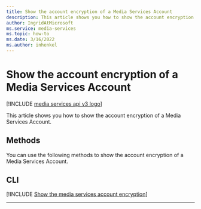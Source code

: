 ```yaml
---
title: Show the account encryption of a Media Services Account
description: This article shows you how to show the account encryption of a Media Services Account.
author: IngridAtMicrosoft
ms.service: media-services
ms.topic: how-to
ms.date: 3/16/2022
ms.author: inhenkel
---
```

# Show the account encryption of a Media Services Account

[!INCLUDE [media services api v3 logo](./includes/v3-hr.md)]

This article shows you how to show the account encryption of a Media Services Account.

<!-- NOTE: The following are in the includes folder and are reused in other How To articles. All task based content should be in the includes folder with the task- prefix prepended to the file name. -->

## Methods

You can use the following methods to show the account encryption of a Media Services Account.

## CLI

[!INCLUDE [Show the media services account encryption](./includes/task-show-account-encryption-cli.md)]

---
